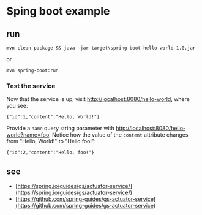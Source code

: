 # Sping boot example

## run

    mvn clean package && java -jar target\spring-boot-hello-world-1.0.jar

or 

    mvn spring-boot:run

### Test the service

Now that the service is up, visit [http://localhost:8080/hello-world](http://localhost:8080/hello-world), where you see:

	{"id":1,"content":"Hello, World!"}

Provide a `name` query string parameter with [http://localhost:8080/hello-world?name=foo](http://localhost:8080/hello-world?name=foo). Notice how the value of the `content` attribute changes from "Hello, World!" to "Hello foo!":

	{"id":2,"content":"Hello, foo!"}

## see

- [https://spring.io/guides/gs/actuator-service/](https://spring.io/guides/gs/actuator-service/)
- [https://github.com/spring-guides/gs-actuator-service](https://github.com/spring-guides/gs-actuator-service)